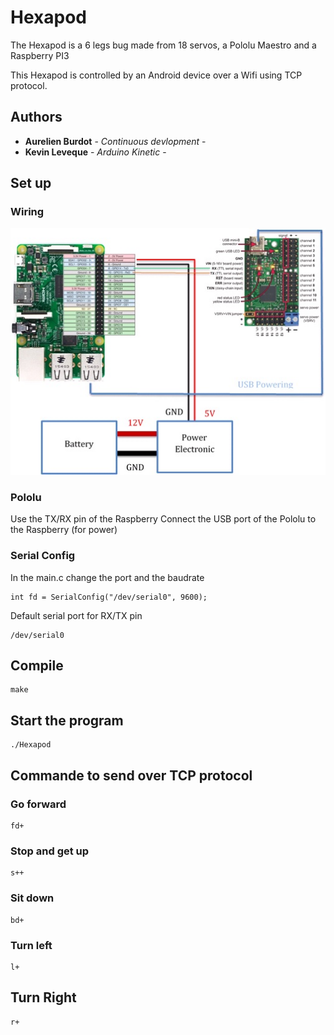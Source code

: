 # Hexapod

The Hexapod is a 6 legs bug made from 18 servos, a Pololu Maestro and a Raspberry PI3

This Hexapod is controlled by an Android device over a Wifi using TCP protocol.
## Authors
* **Aurelien Burdot** - *Continuous devlopment* -
* **Kevin Leveque** - *Arduino Kinetic* -

## Set up
### Wiring
![Wiring](/Doc/Wire_setup.jpg?raw=true "Wiring")

### Pololu
Use the TX/RX pin of the Raspberry
Connect the USB port of the Pololu to the Raspberry (for power)

### Serial Config
In the main.c change the port and the baudrate
```
int fd = SerialConfig("/dev/serial0", 9600);
```

Default serial port for RX/TX pin
```
/dev/serial0
```

## Compile

```
make
```

## Start the program

```
./Hexapod
```


## Commande to send over TCP protocol

### Go forward
```
fd+
```

### Stop and get up
```
s++
```

### Sit down
```
bd+
```

### Turn left
```
l+
```

## Turn Right
```
r+
```
